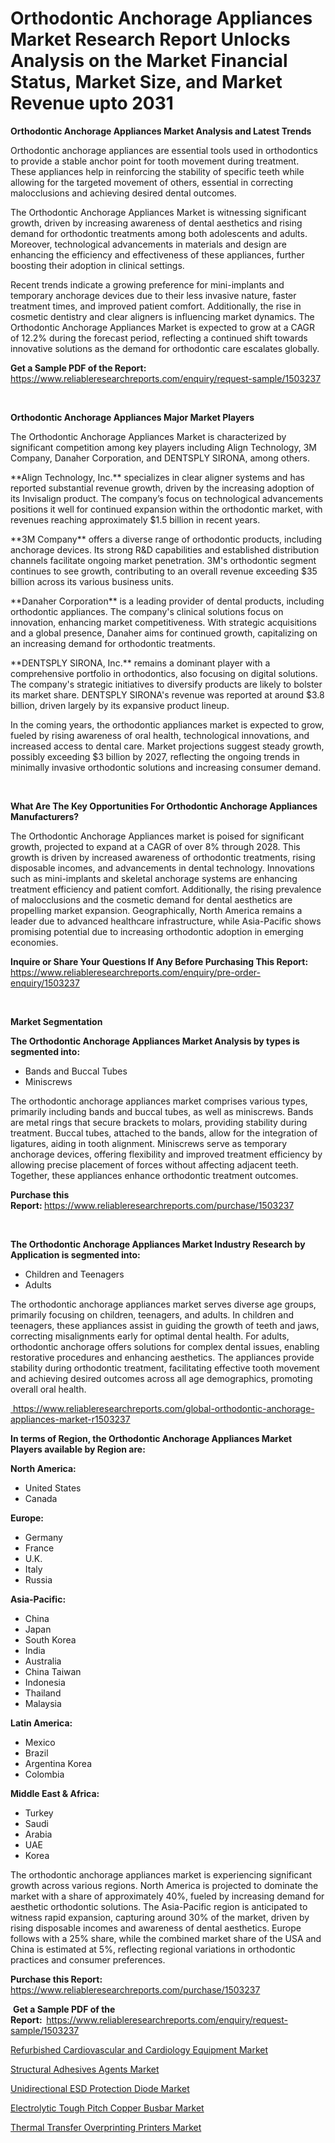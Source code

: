 <p><h1>Orthodontic Anchorage Appliances Market Research Report Unlocks Analysis on the Market Financial Status, Market Size, and Market Revenue upto 2031</h1></p><p><strong>Orthodontic Anchorage Appliances Market Analysis and Latest Trends</strong></p>
<p><p>Orthodontic anchorage appliances are essential tools used in orthodontics to provide a stable anchor point for tooth movement during treatment. These appliances help in reinforcing the stability of specific teeth while allowing for the targeted movement of others, essential in correcting malocclusions and achieving desired dental outcomes. </p><p>The Orthodontic Anchorage Appliances Market is witnessing significant growth, driven by increasing awareness of dental aesthetics and rising demand for orthodontic treatments among both adolescents and adults. Moreover, technological advancements in materials and design are enhancing the efficiency and effectiveness of these appliances, further boosting their adoption in clinical settings. </p><p>Recent trends indicate a growing preference for mini-implants and temporary anchorage devices due to their less invasive nature, faster treatment times, and improved patient comfort. Additionally, the rise in cosmetic dentistry and clear aligners is influencing market dynamics. The Orthodontic Anchorage Appliances Market is expected to grow at a CAGR of 12.2% during the forecast period, reflecting a continued shift towards innovative solutions as the demand for orthodontic care escalates globally.</p></p>
<p><strong>Get a Sample PDF of the Report:&nbsp;</strong> <a href="https://www.reliableresearchreports.com/enquiry/request-sample/1503237?utm_campaign=31&utm_medium=2&utm_source=Github&utm_content=ia&utm_term=08122024&utm_id=orthodontic-anchorage-appliances">https://www.reliableresearchreports.com/enquiry/request-sample/1503237</a></p>
<p>&nbsp;</p>
<p><strong>Orthodontic Anchorage Appliances Major Market Players</strong></p>
<p><p>The Orthodontic Anchorage Appliances Market is characterized by significant competition among key players including Align Technology, 3M Company, Danaher Corporation, and DENTSPLY SIRONA, among others. </p><p>**Align Technology, Inc.** specializes in clear aligner systems and has reported substantial revenue growth, driven by the increasing adoption of its Invisalign product. The company’s focus on technological advancements positions it well for continued expansion within the orthodontic market, with revenues reaching approximately $1.5 billion in recent years.</p><p>**3M Company** offers a diverse range of orthodontic products, including anchorage devices. Its strong R&D capabilities and established distribution channels facilitate ongoing market penetration. 3M's orthodontic segment continues to see growth, contributing to an overall revenue exceeding $35 billion across its various business units.</p><p>**Danaher Corporation** is a leading provider of dental products, including orthodontic appliances. The company's clinical solutions focus on innovation, enhancing market competitiveness. With strategic acquisitions and a global presence, Danaher aims for continued growth, capitalizing on an increasing demand for orthodontic treatments.</p><p>**DENTSPLY SIRONA, Inc.** remains a dominant player with a comprehensive portfolio in orthodontics, also focusing on digital solutions. The company's strategic initiatives to diversify products are likely to bolster its market share. DENTSPLY SIRONA's revenue was reported at around $3.8 billion, driven largely by its expansive product lineup.</p><p>In the coming years, the orthodontic appliances market is expected to grow, fueled by rising awareness of oral health, technological innovations, and increased access to dental care. Market projections suggest steady growth, possibly exceeding $3 billion by 2027, reflecting the ongoing trends in minimally invasive orthodontic solutions and increasing consumer demand.</p></p>
<p>&nbsp;</p>
<p><strong>What Are The Key Opportunities For Orthodontic Anchorage Appliances Manufacturers?</strong></p>
<p><p>The Orthodontic Anchorage Appliances market is poised for significant growth, projected to expand at a CAGR of over 8% through 2028. This growth is driven by increased awareness of orthodontic treatments, rising disposable incomes, and advancements in dental technology. Innovations such as mini-implants and skeletal anchorage systems are enhancing treatment efficiency and patient comfort. Additionally, the rising prevalence of malocclusions and the cosmetic demand for dental aesthetics are propelling market expansion. Geographically, North America remains a leader due to advanced healthcare infrastructure, while Asia-Pacific shows promising potential due to increasing orthodontic adoption in emerging economies.</p></p>
<p><strong>Inquire or Share Your Questions If Any Before Purchasing This Report:</strong> <a href="https://www.reliableresearchreports.com/enquiry/pre-order-enquiry/1503237?utm_campaign=31&utm_medium=2&utm_source=Github&utm_content=ia&utm_term=08122024&utm_id=orthodontic-anchorage-appliances">https://www.reliableresearchreports.com/enquiry/pre-order-enquiry/1503237</a></p>
<p>&nbsp;</p>
<p><strong>Market Segmentation</strong></p>
<p><strong>The Orthodontic Anchorage Appliances Market Analysis by types is segmented into:</strong></p>
<p><ul><li>Bands and Buccal Tubes</li><li>Miniscrews</li></ul></p>
<p><p>The orthodontic anchorage appliances market comprises various types, primarily including bands and buccal tubes, as well as miniscrews. Bands are metal rings that secure brackets to molars, providing stability during treatment. Buccal tubes, attached to the bands, allow for the integration of ligatures, aiding in tooth alignment. Miniscrews serve as temporary anchorage devices, offering flexibility and improved treatment efficiency by allowing precise placement of forces without affecting adjacent teeth. Together, these appliances enhance orthodontic treatment outcomes.</p></p>
<p><strong>Purchase this Report:&nbsp;</strong><a href="https://www.reliableresearchreports.com/purchase/1503237?utm_campaign=31&utm_medium=2&utm_source=Github&utm_content=ia&utm_term=08122024&utm_id=orthodontic-anchorage-appliances">https://www.reliableresearchreports.com/purchase/1503237</a></p>
<p>&nbsp;</p>
<p><strong>The Orthodontic Anchorage Appliances Market Industry Research by Application is segmented into:</strong></p>
<p><ul><li>Children and Teenagers</li><li>Adults</li></ul></p>
<p><p>The orthodontic anchorage appliances market serves diverse age groups, primarily focusing on children, teenagers, and adults. In children and teenagers, these appliances assist in guiding the growth of teeth and jaws, correcting misalignments early for optimal dental health. For adults, orthodontic anchorage offers solutions for complex dental issues, enabling restorative procedures and enhancing aesthetics. The appliances provide stability during orthodontic treatment, facilitating effective tooth movement and achieving desired outcomes across all age demographics, promoting overall oral health.</p></p>
<p><a href="https://www.reliableresearchreports.com/global-orthodontic-anchorage-appliances-market-r1503237?utm_campaign=31&utm_medium=2&utm_source=Github&utm_content=ia&utm_term=08122024&utm_id=orthodontic-anchorage-appliances">&nbsp;https://www.reliableresearchreports.com/global-orthodontic-anchorage-appliances-market-r1503237</a></p>
<p><strong>In terms of Region, the Orthodontic Anchorage Appliances Market Players available by Region are:</strong></p>
<p>
    <p> <strong> North America: </strong>
        <ul>
            <li>United States</li>
            <li>Canada</li>
        </ul>
        </p> 
    <p> <strong> Europe: </strong>
        <ul>
            <li>Germany</li>
            <li>France</li>
            <li>U.K.</li>
            <li>Italy</li>
            <li>Russia</li>
        </ul>
        </p> 
    <p> <strong> Asia-Pacific: </strong>
        <ul>
            <li>China</li>
            <li>Japan</li>
            <li>South Korea</li>
            <li>India</li>
            <li>Australia</li>
            <li>China Taiwan</li>
            <li>Indonesia</li>
            <li>Thailand</li>
            <li>Malaysia</li>
        </ul>
        </p> 
    <p> <strong> Latin America: </strong>
        <ul>
            <li>Mexico</li>
            <li>Brazil</li>
            <li>Argentina Korea</li>
            <li>Colombia</li>
        </ul>
        </p> 
    <p> <strong> Middle East & Africa: </strong>
        <ul>
            <li>Turkey</li>
            <li>Saudi</li>
            <li>Arabia</li>
            <li>UAE</li>
            <li>Korea</li>
        </ul>
    </p>
    </p>
<p><p>The orthodontic anchorage appliances market is experiencing significant growth across various regions. North America is projected to dominate the market with a share of approximately 40%, fueled by increasing demand for aesthetic orthodontic solutions. The Asia-Pacific region is anticipated to witness rapid expansion, capturing around 30% of the market, driven by rising disposable incomes and awareness of dental aesthetics. Europe follows with a 25% share, while the combined market share of the USA and China is estimated at 5%, reflecting regional variations in orthodontic practices and consumer preferences.</p></p>
<p><strong>Purchase this Report: </strong><a href="https://www.reliableresearchreports.com/purchase/1503237?utm_campaign=31&utm_medium=2&utm_source=Github&utm_content=ia&utm_term=08122024&utm_id=orthodontic-anchorage-appliances">https://www.reliableresearchreports.com/purchase/1503237</a></p>
<p>&nbsp;<strong>Get a Sample PDF of the Report:&nbsp;&nbsp;</strong><a href="https://www.reliableresearchreports.com/enquiry/request-sample/1503237?utm_campaign=31&utm_medium=2&utm_source=Github&utm_content=ia&utm_term=08122024&utm_id=orthodontic-anchorage-appliances">https://www.reliableresearchreports.com/enquiry/request-sample/1503237</a></p>
<p><strong></strong></p>
<p><p><a href="https://www.linkedin.com/pulse/compreh-proposis-fbaif?utm_campaign=31&utm_medium=2&utm_source=Github&utm_content=ia&utm_term=08122024&utm_id=orthodontic-anchorage-appliances">Refurbished Cardiovascular and Cardiology Equipment Market</a></p><p><a href="https://github.com/shondapmbau/Market-Research-Report-List-1/blob/main/structural-adhesives-agents-market.md?utm_campaign=31&utm_medium=2&utm_source=Github&utm_content=ia&utm_term=08122024&utm_id=orthodontic-anchorage-appliances">Structural Adhesives Agents Market</a></p><p><a href="https://github.com/skerretflossie9297/Market-Research-Report-List-1/blob/main/unidirectional-esd-protection-diode-market.md?utm_campaign=31&utm_medium=2&utm_source=Github&utm_content=ia&utm_term=08122024&utm_id=orthodontic-anchorage-appliances">Unidirectional ESD Protection Diode Market</a></p><p><a href="https://www.linkedin.com/pulse/th-score-market-0ptye?utm_campaign=31&utm_medium=2&utm_source=Github&utm_content=ia&utm_term=08122024&utm_id=orthodontic-anchorage-appliances">Electrolytic Tough Pitch Copper Busbar Market</a></p><p><a href="https://www.linkedin.com/pulse/intense-competition-growth-expected-thermal-transfer-overprinting-agsne?utm_campaign=31&utm_medium=2&utm_source=Github&utm_content=ia&utm_term=08122024&utm_id=orthodontic-anchorage-appliances">Thermal Transfer Overprinting Printers Market</a></p></p>